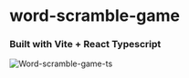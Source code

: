 # word-scramble-game  
### Built with Vite + React Typescript

![Word-scramble-game-ts](https://user-images.githubusercontent.com/95643884/219742457-9329f12c-c790-47b3-8178-8bc834556ed0.png)


